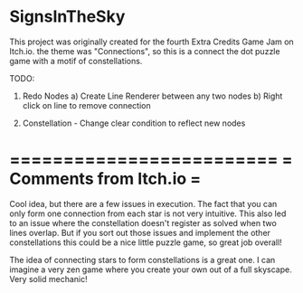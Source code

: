 # SignsInTheSky
This project was originally created for the fourth Extra Credits Game Jam on Itch.io.  the theme was "Connections", so this is a connect the dot puzzle game with a motif of constellations.

TODO:
1) Redo Nodes
	a) Create Line Renderer between any two nodes
	b) Right click on line to remove connection

2) Constellation - Change clear condition to reflect new nodes


=========================
= Comments from Itch.io =
=========================
Cool idea, but there are a few issues in execution. The fact that you can only form one connection from each star is not very intuitive. This also led to an issue where the constellation doesn't register as solved when two lines overlap. But if you sort out those issues and implement the other constellations this could be a nice little puzzle game, so great job overall!

The idea of connecting stars to form constellations is a great one. I can imagine a very zen game where you create your own out of a full skyscape. Very solid mechanic!

